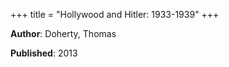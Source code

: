 +++
title = "Hollywood and Hitler: 1933-1939"
+++



**Author**: Doherty, Thomas

**Published**: 2013